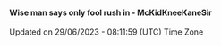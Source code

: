 #### Wise man says only fool rush in - McKidKneeKaneSir
Updated on 29/06/2023 - 08:11:59 (UTC) Time Zone
